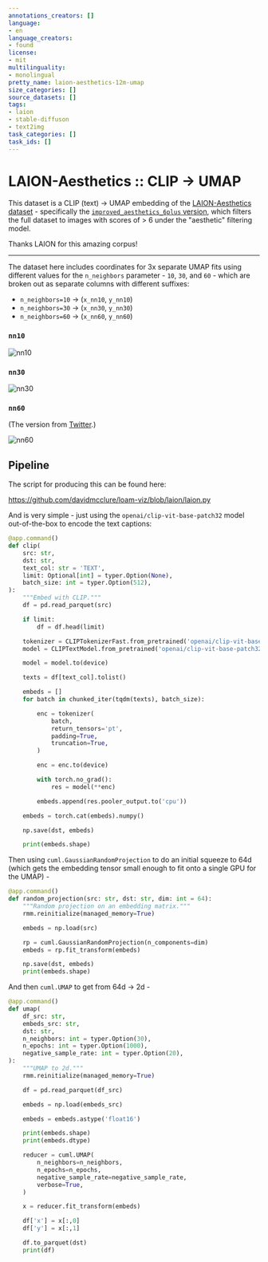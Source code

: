 ```yaml
---
annotations_creators: []
language:
- en
language_creators:
- found
license:
- mit
multilinguality:
- monolingual
pretty_name: laion-aesthetics-12m-umap
size_categories: []
source_datasets: []
tags:
- laion
- stable-diffuson
- text2img
task_categories: []
task_ids: []
---
```


# LAION-Aesthetics :: CLIP → UMAP

This dataset is a CLIP (text) → UMAP embedding of the [LAION-Aesthetics dataset](https://laion.ai/blog/laion-aesthetics/) - specifically the [`improved_aesthetics_6plus` version](https://huggingface.co/datasets/ChristophSchuhmann/improved_aesthetics_6plus), which filters the full dataset to images with scores of > 6 under the "aesthetic" filtering model.

Thanks LAION for this amazing corpus!

---

The dataset here includes coordinates for 3x separate UMAP fits using different values for the `n_neighbors` parameter - `10`, `30`, and `60` - which are broken out as separate columns with different suffixes:

- `n_neighbors=10` → (`x_nn10`, `y_nn10`)
- `n_neighbors=30` → (`x_nn30`, `y_nn30`)
- `n_neighbors=60` → (`x_nn60`, `y_nn60`)

### `nn10`

![nn10](https://user-images.githubusercontent.com/814168/189763846-efa9ecc9-3d57-469b-9d4e-02ddc1723265.jpg)

### `nn30`

![nn30](https://user-images.githubusercontent.com/814168/189763863-a67d4bb1-e043-48ec-8c5a-38dce960731b.jpg)

### `nn60`

(The version from [Twitter](https://twitter.com/clured/status/1565399157606580224).)

![nn60](https://user-images.githubusercontent.com/814168/189763872-5847cde5-e03b-45e1-a9be-d95966bc5ded.jpg)

## Pipeline

The script for producing this can be found here:

https://github.com/davidmcclure/loam-viz/blob/laion/laion.py

And is very simple - just using the `openai/clip-vit-base-patch32` model out-of-the-box to encode the text captions:

```python
@app.command()
def clip(
    src: str,
    dst: str,
    text_col: str = 'TEXT',
    limit: Optional[int] = typer.Option(None),
    batch_size: int = typer.Option(512),
):
    """Embed with CLIP."""
    df = pd.read_parquet(src)

    if limit:
        df = df.head(limit)

    tokenizer = CLIPTokenizerFast.from_pretrained('openai/clip-vit-base-patch32')
    model = CLIPTextModel.from_pretrained('openai/clip-vit-base-patch32')

    model = model.to(device)

    texts = df[text_col].tolist()

    embeds = []
    for batch in chunked_iter(tqdm(texts), batch_size):

        enc = tokenizer(
            batch,
            return_tensors='pt',
            padding=True,
            truncation=True,
        )

        enc = enc.to(device)

        with torch.no_grad():
            res = model(**enc)

        embeds.append(res.pooler_output.to('cpu'))

    embeds = torch.cat(embeds).numpy()

    np.save(dst, embeds)

    print(embeds.shape)
```

Then using `cuml.GaussianRandomProjection` to do an initial squeeze to 64d (which gets the embedding tensor small enough to fit onto a single GPU for the UMAP) -

```python
@app.command()
def random_projection(src: str, dst: str, dim: int = 64):
    """Random projection on an embedding matrix."""
    rmm.reinitialize(managed_memory=True)

    embeds = np.load(src)

    rp = cuml.GaussianRandomProjection(n_components=dim)
    embeds = rp.fit_transform(embeds)

    np.save(dst, embeds)
    print(embeds.shape)
```

And then `cuml.UMAP` to get from 64d -> 2d -

```python
@app.command()
def umap(
    df_src: str,
    embeds_src: str,
    dst: str,
    n_neighbors: int = typer.Option(30),
    n_epochs: int = typer.Option(1000),
    negative_sample_rate: int = typer.Option(20),
):
    """UMAP to 2d."""
    rmm.reinitialize(managed_memory=True)

    df = pd.read_parquet(df_src)

    embeds = np.load(embeds_src)

    embeds = embeds.astype('float16')

    print(embeds.shape)
    print(embeds.dtype)

    reducer = cuml.UMAP(
        n_neighbors=n_neighbors,
        n_epochs=n_epochs,
        negative_sample_rate=negative_sample_rate,
        verbose=True,
    )

    x = reducer.fit_transform(embeds)

    df['x'] = x[:,0]
    df['y'] = x[:,1]

    df.to_parquet(dst)
    print(df)
```